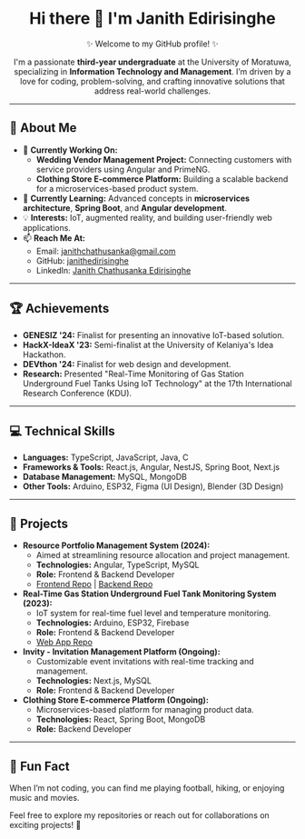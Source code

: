 <h1 align="center">Hi there 👋 I'm Janith Edirisinghe</h1>

<p align="center">✨ Welcome to my GitHub profile! ✨</p>
<p align="center">
    I'm a passionate <b>third-year undergraduate</b> at the University of Moratuwa, specializing in <b>Information Technology and Management</b>. I’m driven by a love for coding, problem-solving, and crafting innovative solutions that address real-world challenges.
</p>

<hr>

<h2>🚀 About Me</h2>
<ul>
    <li>🔭 <b>Currently Working On:</b>
        <ul>
            <li><b>Wedding Vendor Management Project:</b> Connecting customers with service providers using Angular and PrimeNG.</li>
            <li><b>Clothing Store E-commerce Platform:</b> Building a scalable backend for a microservices-based product system.</li>
        </ul>
    </li>
    <li>🌱 <b>Currently Learning:</b> Advanced concepts in <b>microservices architecture</b>, <b>Spring Boot</b>, and <b>Angular development</b>.</li>
    <li>💡 <b>Interests:</b> IoT, augmented reality, and building user-friendly web applications.</li>
    <li>📫 <b>Reach Me At:</b>
        <ul>
            <li>Email: <a href="mailto:janithchathusanka@gmail.com">janithchathusanka@gmail.com</a></li>
            <li>GitHub: <a href="https://github.com/janithedirisinghe">janithedirisinghe</a></li>
            <li>LinkedIn: <a href="http://www.linkedin.com/in/janith-chathusanka-edirisinghe-591179220">Janith Chathusanka Edirisinghe</a></li>
        </ul>
    </li>
</ul>

<hr>

<h2>🏆 Achievements</h2>
<ul>
    <li><b>GENESIZ '24:</b> Finalist for presenting an innovative IoT-based solution.</li>
    <li><b>HackX-IdeaX '23:</b> Semi-finalist at the University of Kelaniya's Idea Hackathon.</li>
    <li><b>DEVthon '24:</b> Finalist for web design and development.</li>
    <li><b>Research:</b> Presented "Real-Time Monitoring of Gas Station Underground Fuel Tanks Using IoT Technology" at the 17th International Research Conference (KDU).</li>
</ul>

<hr>

<h2>💻 Technical Skills</h2>
<ul>
    <li><b>Languages:</b> TypeScript, JavaScript, Java, C</li>
    <li><b>Frameworks & Tools:</b> React.js, Angular, NestJS, Spring Boot, Next.js</li>
    <li><b>Database Management:</b> MySQL, MongoDB</li>
    <li><b>Other Tools:</b> Arduino, ESP32, Figma (UI Design), Blender (3D Design)</li>
</ul>

<hr>

<h2>🌟 Projects</h2>
<ul>
    <li><b>Resource Portfolio Management System (2024):</b>
        <ul>
            <li>Aimed at streamlining resource allocation and project management.</li>
            <li><b>Technologies:</b> Angular, TypeScript, MySQL</li>
            <li><b>Role:</b> Frontend & Backend Developer</li>
            <li><a href="https://github.com/kavindarlm/resource-portfolio-mgmnt-frontend">Frontend Repo</a> | <a href="https://github.com/kavindarlm/resource-portfolio-mgmnt-backend">Backend Repo</a></li>
        </ul>
    </li>
    <li><b>Real-Time Gas Station Underground Fuel Tank Monitoring System (2023):</b>
        <ul>
            <li>IoT system for real-time fuel level and temperature monitoring.</li>
            <li><b>Technologies:</b> Arduino, ESP32, Firebase</li>
            <li><b>Role:</b> Frontend & Backend Developer</li>
            <li><a href="https://github.com/janithedirisinghe/FuelTankMonitorWeb.github.io">Web App Repo</a></li>
        </ul>
    </li>
    <li><b>Invity - Invitation Management Platform (Ongoing):</b>
        <ul>
            <li>Customizable event invitations with real-time tracking and management.</li>
            <li><b>Technologies:</b> Next.js, MySQL</li>
            <li><b>Role:</b> Frontend & Backend Developer</li>
        </ul>
    </li>
    <li><b>Clothing Store E-commerce Platform (Ongoing):</b>
        <ul>
            <li>Microservices-based platform for managing product data.</li>
            <li><b>Technologies:</b> React, Spring Boot, MongoDB</li>
            <li><b>Role:</b> Backend Developer</li>
        </ul>
    </li>
</ul>

<hr>

<h2>🌟 Fun Fact</h2>
<p>When I’m not coding, you can find me playing football, hiking, or enjoying music and movies.</p>

<p>Feel free to explore my repositories or reach out for collaborations on exciting projects! 🚀</p>
